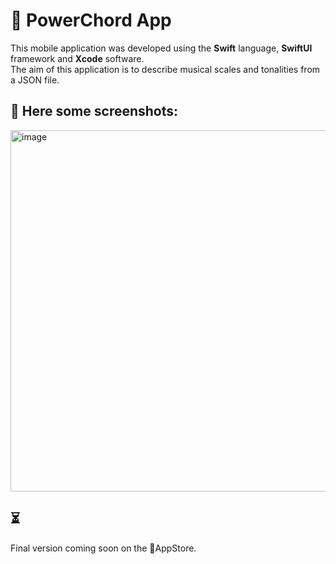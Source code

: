 # 🎵 PowerChord App
This mobile application was developed using the **Swift** language, **SwiftUI** framework and **Xcode** software.</br>
The aim of this application is to describe musical scales and tonalities from a JSON file.

## 📱 Here some screenshots:
<img width="578" alt="image" src="https://github.com/vahand/PowerChord/assets/97789425/eef4db0a-ffa2-4676-9997-0d11184807c2">


## ⏳
Final version coming soon on the AppStore.
